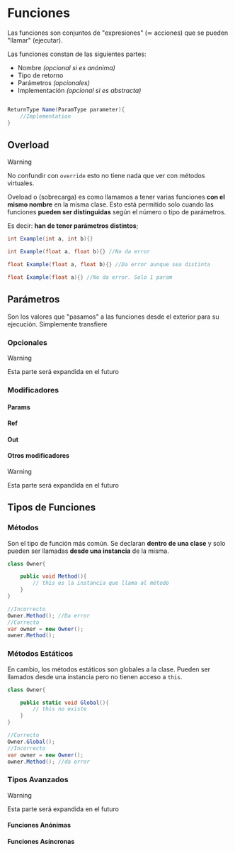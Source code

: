 # Funciones

Las funciones son conjuntos de "expresiones" (≃ acciones) que se pueden "llamar" (ejecutar).

Las funciones constan de las siguientes partes:

- Nombre *(opcional si es anónima)*
- Tipo de retorno
- Parámetros *(opcionales)*
- Implementación *(opcional si es abstracta)*

```cs

ReturnType Name(ParamType parameter){
    //Implementation
}

```

## Overload

> [!warning]
> No confundir con `override` esto no tiene nada que ver con métodos virtuales.

Oveload o (sobrecarga) es como llamamos a tener varias funciones **con el mismo nombre** en la misma clase. Esto está permitido solo cuando las funciones **pueden ser distinguidas** según el número o tipo de parámetros.

Es decir: **han de tener parámetros distintos**;

```cs
int Example(int a, int b){}

int Example(float a, float b){} //No da error

float Example(float a, float b){} //Da error aunque sea distinta

float Example(float a){} //No da error. Solo 1 param 
```

## Parámetros

Son los valores que "pasamos" a las funciones desde el exterior para su ejecución. Simplemente transfiere

### Opcionales

> [!warning]
> Esta parte será expandida en el futuro

### Modificadores

#### Params

#### Ref

#### Out

#### Otros modificadores

> [!warning]
> Esta parte será expandida en el futuro

## Tipos de Funciones

### Métodos

Son el tipo de función más común. Se declaran **dentro de una clase** y solo pueden ser llamadas **desde una instancia** de la misma.

```cs
class Owner{

    public void Method(){
        // this es la instancia que llama al método
    }
}
```

```cs
//Incorrecto
Owner.Method(); //Da error
//Correcto
var owner = new Owner();
owner.Method();
```
 

### Métodos Estáticos

En cambio, los métodos estáticos son globales a la clase. Pueden ser llamados desde una instancia pero no tienen acceso a `this`.


```cs
class Owner{

    public static void Global(){
        // this no existe
    }
}
```

```cs
//Correcto
Owner.Global();
//Incorrecto
var owner = new Owner();
owner.Method(); //da error
```


### Tipos Avanzados

> [!warning]
> Esta parte será expandida en el futuro

#### Funciones Anónimas

#### Funciones Asíncronas
 

